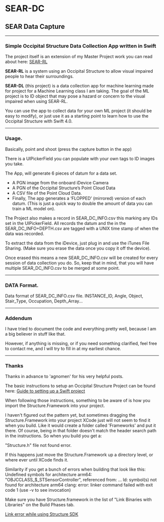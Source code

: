 # SEAR-DC
## SEAR Data Capture

---

### Simple Occipital Structure Data Collection App written in Swift

The project itself is an extension of my Master Project work you can read about here: [SEAR-RL](http://constructive-noise.info/?cat=28)

**SEAR-RL** is a system using an Occipital Structure to allow visual impaired people to hear their surroundings.

**SEAR-DL** (this project) is a data collection app for machine learning made for project for a Machine Learning class I am taking.  The goal of the ML project is to ID object that may pose a hazard or concern to the visual impaired when using SEAR-RL.

You can use the app to collect  data for your own ML project (it should be easy to modify), or just use it as a starting point to learn how to use the Occipital Structure with Swift 4.0.

---
### Usage.

Basically, point and shoot (press the capture button in the app)

There is a UIPickerField you can populate with your own tags to ID images you take.

The App, will generate 6 pieces of datum for a data set.  
* A PGN image from the onboard iDevice Camera
* A PGN of the Occipital Structure’s Point Cloud Data
* A CSV file of the Point Cloud Data.  
* Finally, The app generates a ‘FLOPPED’ (mirrored) version of each datum. (This is just a quick way to double the amount of data you can train a ML model on).

The Project also makes a record in SEAR_DC_INFO.csv this marking any IDs set in the UIPickerField.   All records the datum and the in the SEAR_DC_INFO+DEPTH.csv are tagged with a UNIX time stamp of when the data was recorded.

To extract the data from the iDevice, just plug in and use the iTunes File Sharing. (Make sure you erase the data once you copy it off the device).

Once erased this means a new SEAR_DC_INFO.csv will be created for every session of data collection you do. So, keep that in mind, that you will have multiple SEAR_DC_INFO.csv to be merged at some point. 

---
### DATA Format.

Data format of SEAR_DC_INFO.csv file.
INSTANCE_ID, Angle, Object, Stair_Type, Occupation, Depth_Array...

---
### Addendum

I have tried to document the code and everything pretty well, because I am a big believer in stuff like that. 

However, if anything is missing, or if you need something clarified, feel free to contact me, and I will try to fill in at my earliest chance.

---
### Thanks

Thanks in advance to 'agnomen' for his very helpful posts.

The basic instructions to setup an Occipital Structure Project can be found here: [Guide to setting up a Swift project](https://forums.structure.io/t/guide-to-setting-up-a-swift-project/4020)

When following those instructions, something to be aware of is how you import the Structure.Framework into your project.

I haven't figured out the pattern yet, but sometimes dragging the Structure.Framework into your project XCode just will not seem to find it when you build.  Like it would create a folder called 'Frameworks' and put it there.   Of course, being in that folder doesn't match the header search path in the instructions.  So when you build you get a:

"Structure.h" file not found error.

If this happens just move the Structure.Framework up a directory level, or where ever until XCode finds it.

Similarity if you get a bunch of errors when building that look like this:
    Undefined symbols for architecture arm64:
    "OBJCCLASS_$_STSensorController", referenced from:
    ...
    ld: symbol(s) not found for architecture arm64
    clang: error: linker command failed with exit code 1 (use -v to see invocation)

Make sure you have Structure.framework in the list of "Link Binaries with Libraries" on the Build Phases tab.

[Link error while using Structure SDK](https://forums.structure.io/t/link-error-while-using-structure-sdk/6779)







